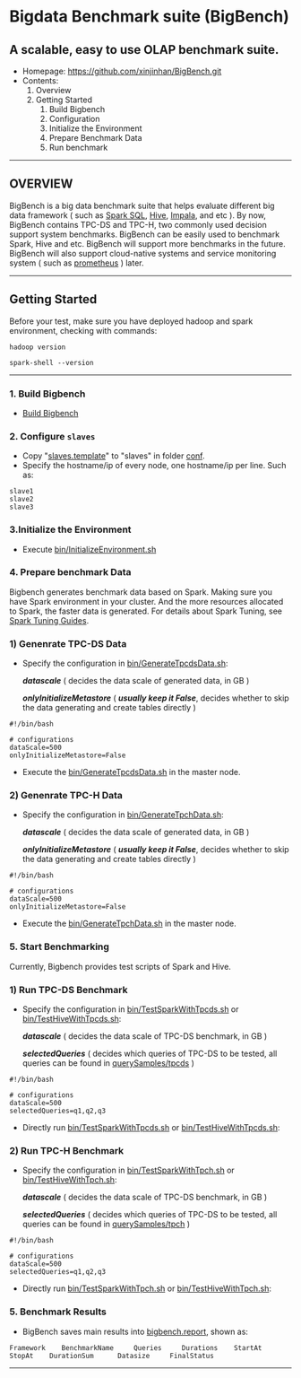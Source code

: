 # Bigdata Benchmark suite (BigBench)
## A scalable, easy to use OLAP benchmark suite.
* Homepage: https://github.com/xinjinhan/BigBench.git
* Contents:
    1. Overview
    2. Getting Started
       1) Build Bigbench
       2) Configuration
       3) Initialize the Environment
       4) Prepare Benchmark Data
       5) Run benchmark
---
## OVERVIEW ##

BigBench is a big data benchmark suite that helps evaluate different big data framework ( such as [Spark SQL](https://github.com/apache/spark), [Hive](https://github.com/apache/hive), [Impala](https://github.com/apache/impala), and etc ). By now, BigBench contains TPC-DS and TPC-H, two commonly used decision support system benchmarks. BigBench can be easily used to benchmark Spark, Hive and etc. BigBench will support more benchmarks in the future. BigBench will also support cloud-native systems and service monitoring system ( such as [prometheus](https://github.com/prometheus/prometheus) ) later.  


---
## Getting Started ##
Before your test, make sure you have deployed hadoop and spark environment, checking with commands:
```
hadoop version
```
```
spark-shell --version
```
---
### 1. Build Bigbench ###
* [Build Bigbench](docs/Bigbench-build.md)


### 2. Configure `slaves` ###
* Copy "[slaves.template](conf/slaves.template)" to "slaves" in folder [conf](conf).
* Specify the hostname/ip of every node, one hostname/ip per line. Such as:

```
slave1
slave2
slave3
```

### 3.Initialize the Environment ###
* Execute [bin/InitializeEnvironment.sh](bin/InitializeEnvironment.sh)

### 4. Prepare benchmark Data ###
Bigbench generates benchmark data based on Spark. Making sure you have Spark environment in your cluster. And the more resources allocated to Spark, the faster data is generated. For details about Spark Tuning, see [Spark Tuning Guides](http://spark.incubator.apache.org/docs/latest/tuning.html).
### 1) Genenrate TPC-DS Data ###
* Specify the configuration in [bin/GenerateTpcdsData.sh](bin/GenerateTpcdsData.sh):
  
  ***datascale*** ( decides the data scale of generated data, in GB )
  
  ***onlyInitializeMetastore*** ( ***usually keep it False***, decides whether to skip the data generating and create tables directly )
```
#!/bin/bash

# configurations
dataScale=500
onlyInitializeMetastore=False
```
* Execute the [bin/GenerateTpcdsData.sh](bin/GenerateTpcdsData.sh) in the master node.


### 2) Genenrate TPC-H Data ###
* Specify the configuration in [bin/GenerateTpchData.sh](bin/GenerateTpcdsData.sh):

  ***datascale*** ( decides the data scale of generated data, in GB )

  ***onlyInitializeMetastore*** ( ***usually keep it False***, decides whether to skip the data generating and create tables directly )
```
#!/bin/bash

# configurations
dataScale=500
onlyInitializeMetastore=False
```

* Execute the [bin/GenerateTpchData.sh](bin/GenerateTpchData.sh) in the master node.

### 5. Start Benchmarking ###
Currently, Bigbench provides test scripts of Spark and Hive.
### 1) Run TPC-DS Benchmark ###
* Specify the configuration in [bin/TestSparkWithTpcds.sh](bin/TestSparkWithTpcds.sh) or [bin/TestHiveWithTpcds.sh](bin/TestHiveWithTpcds.sh):
  
  ***datascale*** ( decides the data scale of TPC-DS benchmark, in GB )
  
  ***selectedQueries*** ( decides which queries of TPC-DS to be tested, all queries can be found in [querySamples/tpcds](querySamples/tpcds) )
```
#!/bin/bash

# configurations
dataScale=500
selectedQueries=q1,q2,q3

```
* Directly run [bin/TestSparkWithTpcds.sh](bin/TestSparkWithTpcds.sh) or [bin/TestHiveWithTpcds.sh](bin/TestHiveWithTpcds.sh):


### 2) Run TPC-H Benchmark ###
* Specify the configuration in [bin/TestSparkWithTpch.sh](bin/TestSparkWithTpch.sh) or [bin/TestHiveWithTpch.sh](bin/TestHiveWithTpch.sh):
  
  ***datascale*** ( decides the data scale of TPC-DS benchmark, in GB )

  ***selectedQueries*** ( decides which queries of TPC-DS to be tested, all queries can be found in [querySamples/tpch](querySamples/tpch) )
```
#!/bin/bash

# configurations
dataScale=500
selectedQueries=q1,q2,q3

```

* Directly run [bin/TestSparkWithTpch.sh](bin/TestSparkWithTpch.sh) or [bin/TestHiveWithTpch.sh](bin/TestHiveWithTpch.sh):


### 5. Benchmark Results ###
* BigBench saves main results into [bigbench.report](/reports/bigbench.report), shown as:
```
Framework    BenchmarkName     Queries     Durations    StartAt     StopAt    DurationSum      Datasize     FinalStatus
```
---
